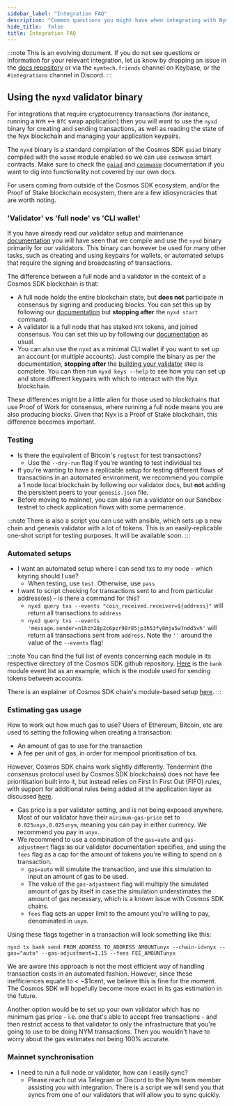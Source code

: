 ```yaml
---
sidebar_label: "Integration FAQ"
description: "Common questions you might have when integrating with Nym"
hide_title:  false
title: Integration FAQ
---
```


:::note
This is an evolving document. If you do not see questions or information for your relevant integration, let us know by dropping an issue in the [docs repository](https://github.com/nymtech/docs/issues) or via the `nymtech.friends` channel on Keybase, or the `#integrations` channel in Discord. 
:::

## Using the `nyxd` validator binary
For integrations that require cryptocurrency transactions (for instance, running a `NYM` <-> `BTC` swap application) then you will want to use the `nyxd` binary for creating and sending transactions, as well as reading the state of the Nyx blockchain and managing your application keypairs. 

The `nyxd` binary is a standard compilation of the Cosmos SDK `gaiad` binary compiled with the `wasmd` module enabled so we can use `cosmwasm` smart contracts. Make sure to check the [`gaiad`](https://hub.cosmos.network/main/hub-overview/overview.html) and [`cosmwasm`](https://docs.cosmwasm.com/docs/1.0/) documentation if you want to dig into functionality not covered by our own docs.  

For users coming from outside of the Cosmos SDK ecosystem, and/or the Proof of Stake blockchain ecosystem, there are a few idiosyncracies that are worth noting. 


### 'Validator' vs 'full node' vs 'CLI wallet'
If you have already read our validator setup and maintenance [documentation](/docs/next/run-nodes/nodes/validators) you will have seen that we compile and use the `nyxd` binary primarily for our validators. This binary can however be used for many other tasks, such as creating and using keypairs for wallets, or automated setups that require the signing and broadcasting of transactions. 

The difference between a full node and a validator in the context of a Cosmos SDK blockchain is that: 
* A full node holds the entire blockchain state, but **does not** participate in consensus by signing and producing blocks. You can set this up by following our [documentation](https://nymtech.net/docs/stable/run-nodes/nodes/validators/) but **stopping after** the `nyxd start` command. 
* A validator is a full node that has staked `NYX` tokens, and joined consensus. You can set this up by following our [documentation](https://nymtech.net/docs/stable/run-nodes/nodes/validators/) as usual. 
* You can also use the `nyxd` as a minimal CLI wallet if you want to set up an account (or multiple accounts). Just compile the binary as per the documentation, **stopping after** the [building your validator](/docs/next/run-nodes/nodes/validators#building-your-validator) step is complete. You can then run `nyxd keys --help` to see how you can set up and store different keypairs with which to interact with the Nyx blockchain. 

These differences might be a little alien for those used to blockchains that use Proof of Work for consensus, where running a full node means you are also producing blocks. Given that Nyx is a Proof of Stake blockchain, this difference becomes important. 

### Testing
* Is there the equivalent of Bitcoin's `regtest` for test transactions?
    * Use the `--dry-run` flag if you're wanting to test individual txs 
* If you're wanting to have a replicable setup for testing different flows of transactions in an automated environment, we recommend you compile a 1 node local blockchain by following our validator docs, but **not** adding the persistent peers to your `genesis.json` file. 
* Before moving to mainnet, you can also run a validator on our Sandbox testnet to check application flows with some permanence.

:::note
There is also a script you can use with ansible, which sets up a new chain and genesis validator with a lot of tokens. This is an easily-replicable one-shot script for testing purposes. It will be available soon. 
:::

### Automated setups 
* I want an automated setup where I can send txs to my node - which keyring should I use? 
    * When testing, use `test`. Otherwise, use `pass`  
* I want to script checking for transactions sent to and from particular address(es) - is there a command for this?
    * `nyxd query txs --events "coin_received.receiver=${address}"` will return all transactions to `address`
    * `nyxd query txs --events 'message.sender=n1hzn28p2c6pzr98r85jp3h53fy8mju5w7ndd5vh'` will return all transactions sent from `address`. Note the `''` around the value of the `--events` flag!

:::note
You can find the full list of events concerning each module in its respective directory of the Cosmos SDK github repository. [Here](https://github.com/cosmos/cosmos-sdk/blob/6f070623741fe0d6851d79ada41e6e2b1c67e236/x/bank/spec/04_events.md) is the `bank` module event list as an example, which is the module used for sending tokens between accounts.

There is an explainer of Cosmos SDK chain's module-based setup [here](https://docs.cosmos.network/main/basics/app-anatomy.html#modules). 
:::

### Estimating gas usage 
How to work out how much gas to use? Users of Ethereum, Bitcoin, etc are used to setting the following when creating a transaction: 
* An amount of gas to use for the transaction
* A fee per unit of gas, in order for mempool prioritisation of txs. 

However, Cosmos SDK chains work slightly differently. Tendermint (the consensus protocol used by Cosmos SDK blockchains) does not have fee prioritisation built into it, but instead relies on First In First Out (FIFO) rules, with support for additional rules being added at the application layer as discussed [here](https://medium.com/tendermint/tendermint-v0-35-introduces-prioritized-mempool-a-makeover-to-the-peer-to-peer-network-more-61eea6ec572d). 
* Gas price is a per validator setting, and is not being exposed anywhere. Most of our validator have their `minimum-gas-price` set to `0.025unyx,0.025unym`, meaning you can pay in either currency. We recommend you pay in `unyx`.  
* We recommend to use a combination of the `gas=auto` and `gas-adjustment` flags as our validator documentation specifies, and using the `fees` flag as a cap for the amount of tokens you're willing to spend on a transaction. 
    * `gas=auto` will simulate the transaction, and use this simulation to input an amount of gas to be used. 
    * The value of the `gas-adjustment` flag will multiply the simulated amount of gas by itself in case the simulation understimates the amount of gas necessary, which is a known issue with Cosmos SDK chains. 
    * `fees` flag sets an upper limit to the amount you're willing to pay, denominated in `unym`.
    
Using these flags together in a transaction will look something like this:

```
nyxd tx bank send FROM_ADDRESS TO_ADDRESS AMOUNTunyx --chain-id=nyx --gas="auto" --gas-adjustment=1.15 --fees FEE_AMOUNTunyx
```

We are aware this approach is not the most efficient way of handling transaction costs in an automated fashion. However, since these inefficiences equate to < ~$1cent, we believe this is fine for the moment. The Cosmos SDK will hopefully become more exact in its gas estimation in the future. 

Another option would be to set up your own validator which has no minimum gas price - i.e. one that's able to accept free transactions - and then restrict access to that validator to only the infrastructure that you're going to use to be doing NYM transactions. Then you wouldn't have to worry about the gas estimates not being 100% accurate. 

### Mainnet synchronisation
* I need to run a full node or validator, how can I easily sync? 
    * Please reach out via Telegram or Discord to the Nym team member assisting you with integration. There is a script we will send you that syncs from one of our validators that will allow you to sync quickly. 
